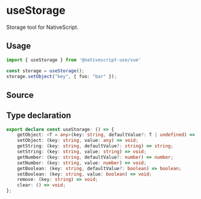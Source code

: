 <script setup>
import Source from '../../.vitepress/theme/components/Source.vue'
</script>

# useStorage

Storage tool for NativeScript.

## Usage

```ts
import { useStorage } from '@nativescript-use/vue'

const storage = useStorage();
storage.setObject("key", { foo: "bar" });
```

## Source
<Source source="useStorage"/>

## Type declaration

```ts
export declare const useStorage: () => {
    getObject: <T = any>(key: string, defaultValue?: T | undefined) => T;
    setObject: (key: string, value: any) => void;
    getString: (key: string, defaultValue?: string) => string;
    setString: (key: string, value: string) => void;
    getNumber: (key: string, defaultValue?: number) => number;
    setNumber: (key: string, value: number) => void;
    getBoolean: (key: string, defaultValue?: boolean) => boolean;
    setBoolean: (key: string, value: boolean) => void;
    remove: (key: string) => void;
    clear: () => void;
};

```